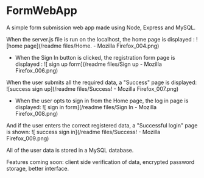 # FormWebApp
A simple form submission web app made using Node, Express and MySQL.

When the server.js file is run on the localhost, the home page is displayed :
![home page](/readme files/Home. - Mozilla Firefox_004.png)

- When the Sign In button is clicked, the registration form page is displayed :
![ sign up form](/readme files/Sign up - Mozilla Firefox_006.png)

When the user submits all the required data, a "Success" page is displayed:
![success sign up](/readme files/Success! - Mozilla Firefox_007.png)

- When the user opts to sign in from the Home page, the log in page is displayed:
![ sign in form](/readme files/Sign In - Mozilla Firefox_008.png)

And if the user enters the correct registered data, a "Successful login" page is shown:
![ success sign in](/readme files/Success! - Mozilla Firefox_009.png) 

All of the user data is stored in a MySQL database. 

Features coming soon: client side verification of data, encrypted password storage, better interface.
